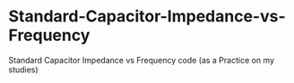 # Standard-Capacitor-Impedance-vs-Frequency
Standard Capacitor Impedance vs Frequency code (as a Practice on my studies)
